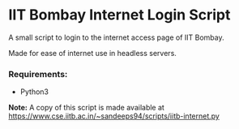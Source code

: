 # IIT Bombay Internet Login Script

A small script to login to the internet access page of IIT Bombay.

Made for ease of internet use in headless servers.

### Requirements:
* Python3

**Note:** A copy of this script is made available at https://www.cse.iitb.ac.in/~sandeeps94/scripts/iitb-internet.py
